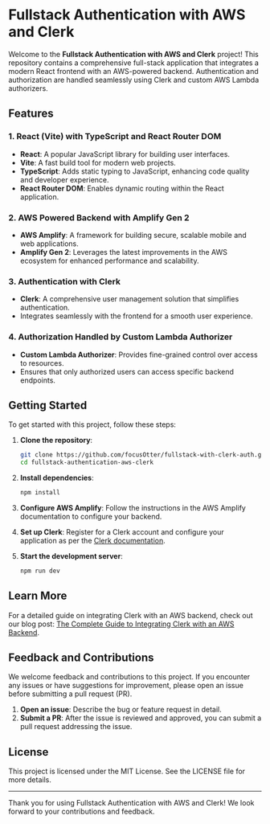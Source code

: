 # Fullstack Authentication with AWS and Clerk

Welcome to the **Fullstack Authentication with AWS and Clerk** project! This repository contains a comprehensive full-stack application that integrates a modern React frontend with an AWS-powered backend. Authentication and authorization are handled seamlessly using Clerk and custom AWS Lambda authorizers.

## Features

### 1. React (Vite) with TypeScript and React Router DOM

- **React**: A popular JavaScript library for building user interfaces.
- **Vite**: A fast build tool for modern web projects.
- **TypeScript**: Adds static typing to JavaScript, enhancing code quality and developer experience.
- **React Router DOM**: Enables dynamic routing within the React application.

### 2. AWS Powered Backend with Amplify Gen 2

- **AWS Amplify**: A framework for building secure, scalable mobile and web applications.
- **Amplify Gen 2**: Leverages the latest improvements in the AWS ecosystem for enhanced performance and scalability.

### 3. Authentication with Clerk

- **Clerk**: A comprehensive user management solution that simplifies authentication.
- Integrates seamlessly with the frontend for a smooth user experience.

### 4. Authorization Handled by Custom Lambda Authorizer

- **Custom Lambda Authorizer**: Provides fine-grained control over access to resources.
- Ensures that only authorized users can access specific backend endpoints.

## Getting Started

To get started with this project, follow these steps:

1. **Clone the repository**:

   ```bash
   git clone https://github.com/focusOtter/fullstack-with-clerk-auth.git
   cd fullstack-authentication-aws-clerk
   ```

2. **Install dependencies**:

   ```bash
   npm install
   ```

3. **Configure AWS Amplify**:
   Follow the instructions in the AWS Amplify documentation to configure your backend.

4. **Set up Clerk**:
   Register for a Clerk account and configure your application as per the [Clerk documentation](https://clerk.dev/docs).

5. **Start the development server**:
   ```bash
   npm run dev
   ```

## Learn More

For a detailed guide on integrating Clerk with an AWS backend, check out our blog post: [The Complete Guide to Integrating Clerk with an AWS Backend](https://blog.focusotter.com/the-complete-guide-to-integrating-clerk-with-an-aws-backend?showSharer=true).

## Feedback and Contributions

We welcome feedback and contributions to this project. If you encounter any issues or have suggestions for improvement, please open an issue before submitting a pull request (PR).

1. **Open an issue**: Describe the bug or feature request in detail.
2. **Submit a PR**: After the issue is reviewed and approved, you can submit a pull request addressing the issue.

## License

This project is licensed under the MIT License. See the LICENSE file for more details.

---

Thank you for using Fullstack Authentication with AWS and Clerk! We look forward to your contributions and feedback.
